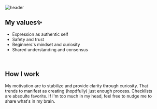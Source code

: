 ![header](https://capsule-render.vercel.app/api?type=waving&color=0:DDD6F3,100:FAACA8&height=150&section=header&text=Nari%20Park&fontSize=50&fontColor=F5F5F5)

## My values✨
- Expression as authentic self <br />
- Safety and trust <br />
- Beginners's mindset and curiosity <br />
- Shared understanding and consensus <br />
<br />

## How I work
My motivation are to stabilize and provide clarity through curiosity. That trends to manifest as creating (hopdfully) just enough process. Checklists are absoulte favorite. If I'm too much in my head, feel free to nudge me to share what's in my brain.
<br />
